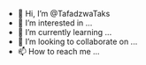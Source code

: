 - 👋 Hi, I’m @TafadzwaTaks
- 👀 I’m interested in ...
- 🌱 I’m currently learning ...
- 💞️ I’m looking to collaborate on ...
- 📫 How to reach me ...

<!---
TafadzwaTaks/TafadzwaTaks is a ✨ special ✨ repository because its `README.md` (this file) appears on your GitHub profile.
You can click the Preview link to take a look at your changes.
--->
